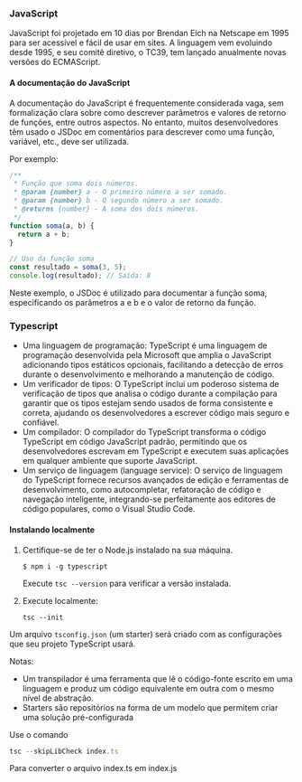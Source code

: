 ### JavaScript
JavaScript foi projetado em 10 dias por Brendan Eich na Netscape em 1995 para ser acessível e fácil de usar em sites. A linguagem vem evoluindo desde 1995, e seu comitê diretivo, o TC39, tem lançado anualmente novas versões do ECMAScript.

#### A documentação do JavaScript
A documentação do JavaScript é frequentemente considerada vaga, sem formalização clara sobre como descrever parâmetros e valores de retorno de funções, entre outros aspectos. No entanto, muitos desenvolvedores têm usado o JSDoc em comentários para descrever como uma função, variável, etc., deve ser utilizada.

Por exemplo:

```javascript
/**
 * Função que soma dois números.
 * @param {number} a - O primeiro número a ser somado.
 * @param {number} b - O segundo número a ser somado.
 * @returns {number} - A soma dos dois números.
 */
function soma(a, b) {
  return a + b;
}

// Uso da função soma
const resultado = soma(3, 5);
console.log(resultado); // Saída: 8
```

Neste exemplo, o JSDoc é utilizado para documentar a função soma, especificando os parâmetros a e b e o valor de retorno da função.

### Typescript
- Uma linguagem de programação: TypeScript é uma linguagem de programação desenvolvida pela Microsoft que amplia o JavaScript adicionando tipos estáticos opcionais, facilitando a detecção de erros durante o desenvolvimento e melhorando a manutenção de código.
- Um verificador de tipos: O TypeScript inclui um poderoso sistema de verificação de tipos que analisa o código durante a compilação para garantir que os tipos estejam sendo usados de forma consistente e correta, ajudando os desenvolvedores a escrever código mais seguro e confiável.
- Um compilador: O compilador do TypeScript transforma o código TypeScript em código JavaScript padrão, permitindo que os desenvolvedores escrevam em TypeScript e executem suas aplicações em qualquer ambiente que suporte JavaScript.
- Um serviço de linguagem (language service): O serviço de linguagem do TypeScript fornece recursos avançados de edição e ferramentas de desenvolvimento, como autocompletar, refatoração de código e navegação inteligente, integrando-se perfeitamente aos editores de código populares, como o Visual Studio Code.

#### Instalando localmente

1. Certifique-se de ter o Node.js instalado na sua máquina.
   ```
   $ npm i -g typescript
   ```
   Execute `tsc --version` para verificar a versão instalada.

2. Execute localmente:
   ```
   tsc --init
   ```
Um arquivo `tsconfig.json` (um starter) será criado com as configurações que seu projeto TypeScript usará.

Notas:
- Um transpilador é uma ferramenta que lê o código-fonte escrito em uma linguagem e produz um código equivalente em outra com o mesmo nível de abstração.
- Starters são repositórios na forma de um modelo que permitem criar uma solução pré-configurada

Use o comando 
```typescript
tsc --skipLibCheck index.ts
```
Para converter o arquivo index.ts em index.js